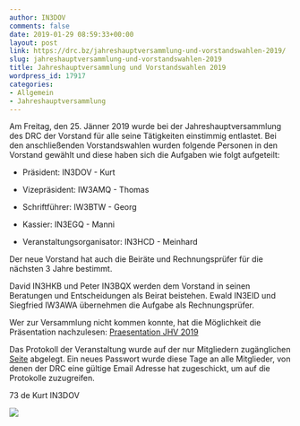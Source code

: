 ```yaml
---
author: IN3DOV
comments: false
date: 2019-01-29 08:59:33+00:00
layout: post
link: https://drc.bz/jahreshauptversammlung-und-vorstandswahlen-2019/
slug: jahreshauptversammlung-und-vorstandswahlen-2019
title: Jahreshauptversammlung und Vorstandswahlen 2019
wordpress_id: 17917
categories:
- Allgemein
- Jahreshauptversammlung
---
```


Am Freitag, den 25. Jänner 2019 wurde bei der Jahreshauptversammlung des DRC der Vorstand für alle seine Tätigkeiten einstimmig entlastet. Bei den anschließenden Vorstandswahlen wurden folgende Personen in den Vorstand gewählt und diese haben sich die Aufgaben wie folgt aufgeteilt:






 	
  * Präsident: IN3DOV - Kurt

 	
  * Vizepräsident: IW3AMQ - Thomas

 	
  * Schriftführer: IW3BTW - Georg

 	
  * Kassier: IN3EGQ - Manni

 	
  * Veranstaltungsorganisator: IN3HCD - Meinhard


Der neue Vorstand hat auch die Beiräte und Rechnungsprüfer für die nächsten 3 Jahre bestimmt.

David IN3HKB und Peter IN3BQX werden dem Vorstand in seinen Beratungen und Entscheidungen als Beirat beistehen. Ewald IN3EID und Siegfried IW3AWA übernehmen die Aufgabe als Rechnungsprüfer.

Wer zur Versammlung nicht kommen konnte, hat die Möglichkeit die Präsentation nachzulesen: [Praesentation JHV 2019](https://drc.bz/wp-content/uploads/2019/01/Praesentation-JHV-2019-modalità-compatibilità.pdf)

Das Protokoll der Veranstaltung wurde auf der nur Mitgliedern zugänglichen [Seite](https://drc.bz/drc-intern/protokolle/) abgelegt. Ein neues Passwort wurde diese Tage an alle Mitglieder, von denen der DRC eine gültige Email Adresse hat zugeschickt, um auf die Protokolle zuzugreifen.

73 de Kurt IN3DOV

![](https://drc.bz/wp-content/uploads/2019/01/IMG_1187_PA-2-1024x716.jpg)


